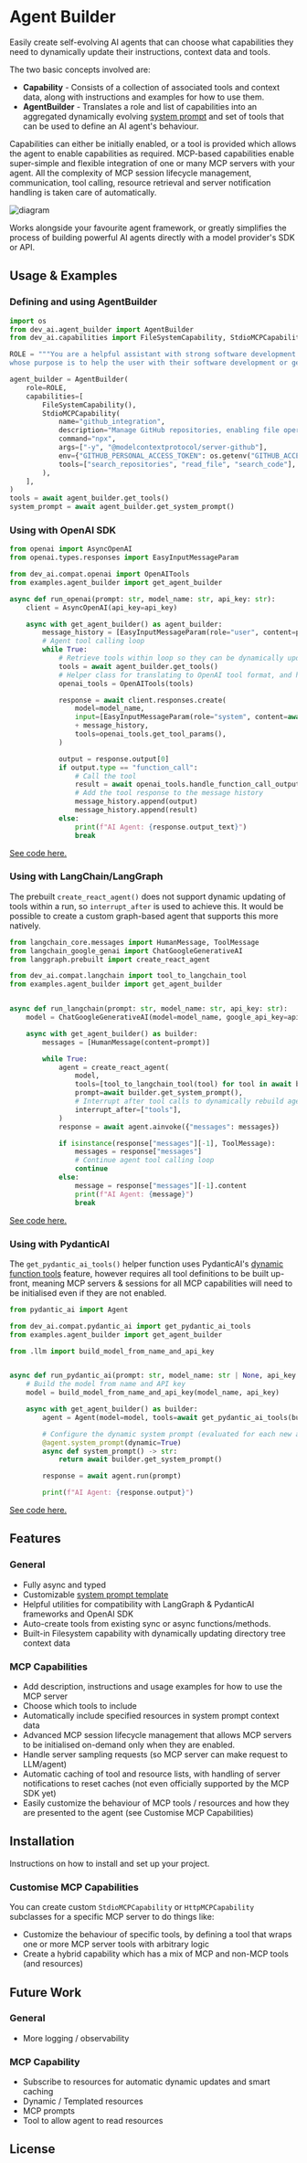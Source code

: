 # Agent Builder

Easily create self-evolving AI agents that can choose what capabilities they need to dynamically update their instructions, context data and tools. 

The two basic concepts involved are:
- **Capability** - Consists of a collection of associated tools and context data, along with instructions and examples for how to use them. 
- **AgentBuilder** - Translates a role and list of capabilities into an aggregated dynamically evolving [system prompt](src/dev_ai/prompt_template.md) and set of tools that can be used to define an AI agent's behaviour. 

Capabilities can either be initially enabled, or a tool is provided which allows the agent to enable capabilities as required. 
MCP-based capabilities enable super-simple and flexible integration of one or many MCP servers with your agent. All the complexity of MCP session lifecycle management, communication, tool calling, resource retrieval and server notification handling is taken care of automatically.  

![diagram](diagram.png)

Works alongside your favourite agent framework, or greatly simplifies the process of building powerful AI agents directly with a model provider's SDK or API. 

## Usage & Examples

### Defining and using AgentBuilder

```py
import os
from dev_ai.agent_builder import AgentBuilder
from dev_ai.capabilities import FileSystemCapability, StdioMCPCapability

ROLE = """You are a helpful assistant with strong software development and engineering skills,
whose purpose is to help the user with their software development or general computer use needs."""

agent_builder = AgentBuilder(
    role=ROLE,
    capabilities=[
        FileSystemCapability(),
        StdioMCPCapability(
            name="github_integration",
            description="Manage GitHub repositories, enabling file operations, search functionality, and integration with the GitHub API for seamless collaborative software development.",
            command="npx",
            args=["-y", "@modelcontextprotocol/server-github"],
            env={"GITHUB_PERSONAL_ACCESS_TOKEN": os.getenv("GITHUB_ACCESS_TOKEN", "")},
            tools=["search_repositories", "read_file", "search_code"],
        ),
    ],
)
tools = await agent_builder.get_tools()
system_prompt = await agent_builder.get_system_prompt()
```

### Using with OpenAI SDK
```py
from openai import AsyncOpenAI
from openai.types.responses import EasyInputMessageParam

from dev_ai.compat.openai import OpenAITools
from examples.agent_builder import get_agent_builder

async def run_openai(prompt: str, model_name: str, api_key: str):
    client = AsyncOpenAI(api_key=api_key)

    async with get_agent_builder() as agent_builder:
        message_history = [EasyInputMessageParam(role="user", content=prompt)]
        # Agent tool calling loop
        while True:
            # Retrieve tools within loop so they can be dynamically updated
            tools = await agent_builder.get_tools()
            # Helper class for translating to OpenAI tool format, and handling tool calling
            openai_tools = OpenAITools(tools)

            response = await client.responses.create(
                model=model_name,
                input=[EasyInputMessageParam(role="system", content=await agent_builder.get_system_prompt())]
                + message_history,
                tools=openai_tools.get_tool_params(),
            )

            output = response.output[0]
            if output.type == "function_call":
                # Call the tool
                result = await openai_tools.handle_function_call_output(output)
                # Add the tool response to the message history
                message_history.append(output)
                message_history.append(result)
            else:
                print(f"AI Agent: {response.output_text}")
                break
```
[See code here.](src/examples/openai/run.py)

### Using with LangChain/LangGraph
The prebuilt `create_react_agent()` does not support dynamic updating of tools within a run, so `interrupt_after` is used to achieve this. 
It would be possible to create a custom graph-based agent that supports this more natively. 
```py
from langchain_core.messages import HumanMessage, ToolMessage
from langchain_google_genai import ChatGoogleGenerativeAI
from langgraph.prebuilt import create_react_agent

from dev_ai.compat.langchain import tool_to_langchain_tool
from examples.agent_builder import get_agent_builder


async def run_langchain(prompt: str, model_name: str, api_key: str):
    model = ChatGoogleGenerativeAI(model=model_name, google_api_key=api_key)

    async with get_agent_builder() as builder:
        messages = [HumanMessage(content=prompt)]

        while True:
            agent = create_react_agent(
                model,
                tools=[tool_to_langchain_tool(tool) for tool in await builder.get_tools()],
                prompt=await builder.get_system_prompt(),
                # Interrupt after tool calls to dynamically rebuild agent with new tools and system prompt
                interrupt_after=["tools"],
            )
            response = await agent.ainvoke({"messages": messages})

            if isinstance(response["messages"][-1], ToolMessage):
                messages = response["messages"]
                # Continue agent tool calling loop
                continue
            else:
                message = response["messages"][-1].content
                print(f"AI Agent: {message}")
                break
```
[See code here.](src/examples/langchain/run.py)

### Using with PydanticAI
The `get_pydantic_ai_tools()` helper function uses PydanticAI's [dynamic function tools](https://ai.pydantic.dev/tools/#tool-prepare) feature, however requires all tool definitions to be built up-front, meaning MCP servers & sessions for all MCP capabilities will need to be initialised even if they are not enabled.  
```py
from pydantic_ai import Agent

from dev_ai.compat.pydantic_ai import get_pydantic_ai_tools
from examples.agent_builder import get_agent_builder

from .llm import build_model_from_name_and_api_key


async def run_pydantic_ai(prompt: str, model_name: str | None, api_key: str | None = None):
    # Build the model from name and API key
    model = build_model_from_name_and_api_key(model_name, api_key)

    async with get_agent_builder() as builder:
        agent = Agent(model=model, tools=await get_pydantic_ai_tools(builder), instrument=True)

        # Configure the dynamic system prompt (evaluated for each new agent.run(), but not within it)
        @agent.system_prompt(dynamic=True)
        async def system_prompt() -> str:
            return await builder.get_system_prompt()

        response = await agent.run(prompt)

        print(f"AI Agent: {response.output}")
```
[See code here.](src/examples/pydantic_ai/run.py)

## Features

### General
- Fully async and typed
- Customizable [system prompt template](src/dev_ai/prompt_template.md)
- Helpful utilities for compatibility with LangGraph & PydanticAI frameworks and OpenAI SDK
- Auto-create tools from existing sync or async functions/methods.
- Built-in Filesystem capability with dynamically updating directory tree context data


### MCP Capabilities
- Add description, instructions and usage examples for how to use the MCP server
- Choose which tools to include
- Automatically include specified resources in system prompt context data
- Advanced MCP session lifecycle management that allows MCP servers to be initialised on-demand only when they are enabled. 
- Handle server sampling requests (so MCP server can make request to LLM/agent)
- Automatic caching of tool and resource lists, with handling of server notifications to reset caches (not even officially supported by the MCP SDK yet)
- Easily customize the behaviour of MCP tools / resources and how they are presented to the agent (see Customise MCP Capabilities)

## Installation

Instructions on how to install and set up your project.


### Customise MCP Capabilities

You can create custom `StdioMCPCapability` or `HttpMCPCapability` subclasses for a specific MCP server to do things like:
- Customize the behaviour of specific tools, by defining a tool that wraps one or more MCP server tools with arbitrary logic
- Create a hybrid capability which has a mix of MCP and non-MCP tools (and resources)


## Future Work

### General
- More logging / observability 

### MCP Capability
- Subscribe to resources for automatic dynamic updates and smart caching
- Dynamic / Templated resources
- MCP prompts
- Tool to allow agent to read resources


## License



